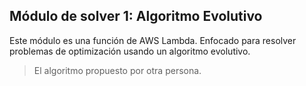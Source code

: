 
## Módulo de solver 1: Algoritmo Evolutivo

Este módulo es una función de AWS Lambda. 
Enfocado para resolver problemas de optimización usando un algoritmo evolutivo.

>El algoritmo propuesto por otra persona. 


